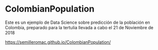# ColombianPopulation
Este es un ejemplo de Data Science sobre predicción de la población en Colombia, preparado para la tertulia llevada a cabo el 21 de Noviembre de 2018

https://semilleromac.github.io/ColombianPopulation/
